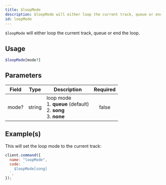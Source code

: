 ```yaml
---
title: $loopMode
description: $loopMode will either loop the current track, queue or end the loop.
id: loopMode
---
```


`$loopMode` will either loop the current track, queue or end the loop.

## Usage

```php
$loopMode[mode?]
```

## Parameters

| Field | Type   | Description                                                                   | Required |
| ----- | ------ | ----------------------------------------------------------------------------- | :------: |
| mode? | string | loop mode <br /> 1. **queue** (default) <br /> 2. **song** <br /> 3. **none** |  false   |

## Example(s)

This will set the loop mode to the current track:

```javascript
client.command({
  name: "loopMode",
  code: `
    $loopMode[song]
  `,
});
```
